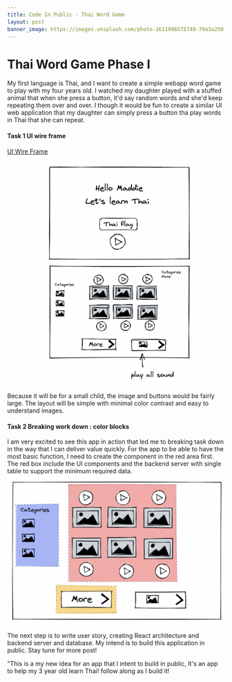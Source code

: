 ```yaml
---
title: Code In Public - Thai Word Game
layout: post
banner_image: https://images.unsplash.com/photo-1611996575749-79a3a250f948?ixlib=rb-4.0.3&ixid=MnwxMjA3fDB8MHxwaG90by1wYWdlfHx8fGVufDB8fHx8&auto=format&fit=crop&w=1770&q=80
---
```


# Thai Word Game Phase I

My first language is Thai, and I want to create a simple webapp word game to play with my four years old. I watched my daughter played with a stuffed animal that when she press a button, it'd say random words and she'd keep repeating them over and over. I though it would be fun to create a similar UI web application that my daughter can simply press a button tha play words in Thai that she can repeat.

#### Task 1 UI wire frame

[UI Wire Frame](https://excalidraw.com/#json=SOM85H-29YGUNFU6atZI6,AfqFty9PlsO5-V41baM6qA)

![UI-WireFrame IMG](../asset/ThInitWireFrame.png)

Because it will be for a small child, the image and buttons would be fairly large. The layout will be simple with minimal color contrast and easy to understand images.

#### Task 2 Breaking work down : color blocks

I am very excited to see this app in action that led me to breaking task down in the way that I can deliver value quickly. For the app to be able to have the most basic function, I need to create the component in the red area first. The red box include the UI components and the backend server with single table to support the minimum required data.  
![Breaking down work](../asset/ThWorkBreakDown.png)

The next step is to write user story, creating React architecture and backend server and database. My intend is to build this application in public. Stay tune for more post!

"This is a my new idea for an app that I intent to build in public, It's an app to help my 3 year old learn Thai! follow along as I build it!
